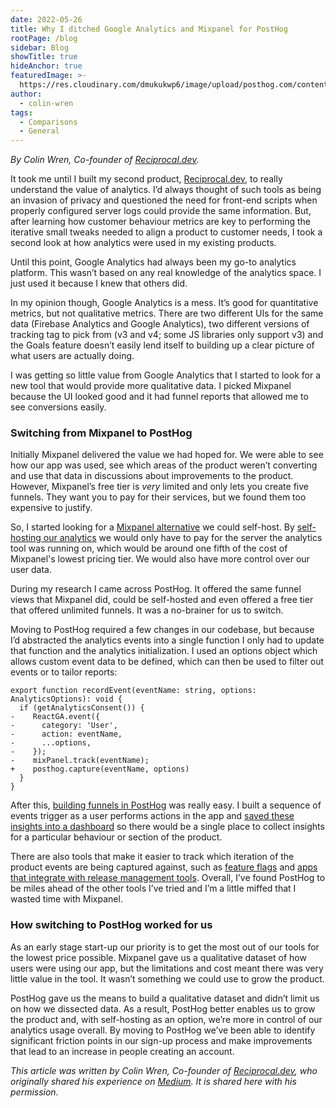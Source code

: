 ```yaml
---
date: 2022-05-26
title: Why I ditched Google Analytics and Mixpanel for PostHog
rootPage: /blog
sidebar: Blog
showTitle: true
hideAnchor: true
featuredImage: >-
  https://res.cloudinary.com/dmukukwp6/image/upload/posthog.com/contents/images/blog/posthog-engineering-blog.png
author:
  - colin-wren
tags:
  - Comparisons
  - General
---
```


_By Colin Wren, Co-founder of [Reciprocal.dev](https://reciprocal.dev/)._

It took me until I built my second product, [Reciprocal.dev](https://reciprocal.dev/), to really understand the value of analytics. I’d always thought of such tools as being an invasion of privacy and questioned the need for front-end scripts when properly configured server logs could provide the same information. But, after learning how customer behaviour metrics are key to performing the iterative small tweaks needed to align a product to customer needs, I took a second look at how analytics were used in my existing products.

Until this point, Google Analytics had always been my go-to analytics platform. This wasn’t based on any real knowledge of the analytics space. I just used it because I knew that others did.

In my opinion though, Google Analytics is a mess. It’s good for quantitative metrics, but not qualitative metrics. There are two different UIs for the same data (Firebase Analytics and Google Analytics), two different versions of tracking tag to pick from (v3 and v4; some JS libraries only support v3) and the Goals feature doesn’t easily lend itself to building up a clear picture of what users are actually doing.

<BorderWrapper>
    <Quote
        size="md"
        quote={`“I’ve found PostHog to be miles ahead of the other tools I’ve tried and I’m a little miffed that I didn’t find it straight away and wasted time with Mixpanel.”`}
    />
</BorderWrapper>

I was getting so little value from Google Analytics that I started to look for a new tool that would provide more qualitative data. I picked Mixpanel because the UI looked good and it had funnel reports that allowed me to see conversions easily.

### Switching from Mixpanel to PostHog
Initially Mixpanel delivered the value we had hoped for. We were able to see how our app was used, see which areas of the product weren’t converting and use that data in discussions about improvements to the product. However, Mixpanel’s free tier is _very_ limited and only lets you create five funnels. They want you to pay for their services, but we found them too expensive to justify. 

So, I started looking for a [Mixpanel alternative](/blog/best-mixpanel-alternatives) we could self-host. By [self-hosting our analytics](/docs/self-host) we would only have to pay for the server the analytics tool was running on, which would be around one fifth of the cost of Mixpanel's lowest pricing tier. We would also have more control over our user data. 

During my research I came across PostHog. It offered the same funnel views that Mixpanel did, could be self-hosted and even offered a free tier that offered unlimited funnels. It was a no-brainer for us to switch.

Moving to PostHog required a few changes in our codebase, but because I’d abstracted the analytics events into a single function I only had to update that function and the analytics initialization. I used an options object which allows custom event data to be defined, which can then be used to filter out events or to tailor reports:

```
export function recordEvent(eventName: string, options: AnalyticsOptions): void {
  if (getAnalyticsConsent()) {
-    ReactGA.event({
-      category: 'User',
-      action: eventName,
-      ...options,
-    });
-    mixPanel.track(eventName);
+    posthog.capture(eventName, options)
  }
}
```

After this, [building funnels in PostHog](/docs/user-guides/funnels) was really easy. I built a sequence of events trigger as a user performs actions in the app and [saved these insights into a dashboard](/docs/user-guides/dashboards) so there would be a single place to collect insights for a particular behaviour or section of the product.

There are also tools that make it easier to track which iteration of the product events are being captured against, such as [feature flags](/docs/user-guides/feature-flags) and [apps that integrate with release management tools](/integrations). Overall, I’ve found PostHog to be miles ahead of the other tools I’ve tried and I’m a little miffed that I wasted time with Mixpanel.

<BorderWrapper>
    <Quote
        size="md"
        quote={`“PostHog better enables us to grow our product and, with self-hosting, we're more in control of our analytics usage overall.”`}
    />
</BorderWrapper>

### How switching to PostHog worked for us
As an early stage start-up our priority is to get the most out of our tools for the lowest price possible. Mixpanel gave us a qualitative dataset of how users were using our app, but the limitations and cost meant there was very little value in the tool. It wasn’t something we could use to grow the product.

PostHog gave us the means to build a qualitative dataset and didn’t limit us on how we dissected data. As a result, PostHog better enables us to grow the product and, with self-hosting as an option, we’re more in control of our analytics usage overall. By moving to PostHog we’ve been able to identify significant friction points in our sign-up process and make improvements that lead to an increase in people creating an account.

_This article was written by Colin Wren, Co-founder of [Reciprocal.dev](https://reciprocal.dev/), who originally shared his experience on [Medium](https://colinwren.medium.com/why-i-ditched-google-analytics-mixpanel-for-posthog-841fa77bb8cb). It is shared here with his permission._

<ArrayCTA />
